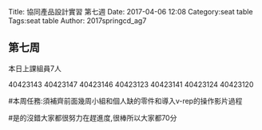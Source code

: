 Title: 協同產品設計實習 第七週
Date: 2017-04-06 12:08
Category:seat table
Tags:seat table
Author: 2017springcd_ag7



<!-- PELICAN_END_SUMMARY -->


## 第七周 

本日上課組員7人

40423143
40423147
40423146
40423123
40423141
40423124
40423120

#本周任務:須補齊前面幾周小組和個人缺的零件和導入v-rep的操作影片過程

#是的沒錯大家都很努力在趕進度,很棒所以大家都70分


 
 
 


